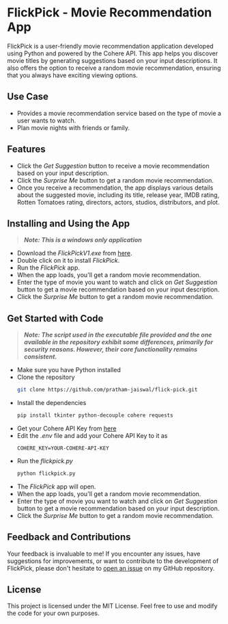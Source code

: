 # FlickPick - Movie Recommendation App
FlickPick is a user-friendly movie recommendation application developed using Python and powered by the Cohere API. This app helps you discover movie titles by generating suggestions based on your input descriptions. It also offers the option to receive a random movie recommendation, ensuring that you always have exciting viewing options.

## Use Case
- Provides a movie recommendation service based on the type of movie a user wants to watch.
- Plan movie nights with friends or family.

## Features
- Click the *Get Suggestion* button to receive a movie recommendation based on your input description.
- Click the *Surprise Me* button to get a random movie recommendation.
- Once you receive a recommendation, the app displays various details about the suggested movie, including its title, release year, IMDB rating, Rotten Tomatoes rating, directors, actors, studios, distributors, and plot.

## Installing and Using the App
> ***Note: This is a windows only application***
- Download the *FlickPickV1.exe* from [here](https://github.com/pratham-jaiswal/flick-pick/releases/tag/Latest).
- Double click on it to install *FlickPick*.
- Run the *FlickPick* app.
- When the app loads, you'll get a random movie recommendation.
- Enter the type of movie you want to watch and click on *Get Suggestion* button to get a movie recommendation based on your input description.
- Click the *Surprise Me* button to get a random movie recommendation.

## Get Started with Code
> ***Note: The script used in the executable file provided and the one available in the repository exhibit some differences, primarily for security reasons. However, their core functionality remains consistent.***
- Make sure you have Python installed
- Clone the repository
    ```sh
    git clone https://github.com/pratham-jaiswal/flick-pick.git
    ```
- Install the dependencies
    ```sh
    pip install tkinter python-decouple cohere requests
    ```
- Get your Cohere API Key from [here](https://dashboard.cohere.com/api-keys)
- Edit the *.env* file and add your Cohere API Key to it as
    ```.env
    COHERE_KEY=YOUR-COHERE-API-KEY
    ```
- Run the *flickpick.py*
    ```sh
    python flickpick.py
    ```
- The *FlickPick* app will open.
- When the app loads, you'll get a random movie recommendation.
- Enter the type of movie you want to watch and click on *Get Suggestion* button to get a movie recommendation based on your input description.
- Click the *Surprise Me* button to get a random movie recommendation.

## Feedback and Contributions
Your feedback is invaluable to me! If you encounter any issues, have suggestions for improvements, or want to contribute to the development of FlickPick, please don't hesitate to [open an issue](https://github.com/pratham-jaiswal/flick-pick/issues) on my GitHub repository.

## License
This project is licensed under the MIT License. Feel free to use and modify the code for your own purposes.